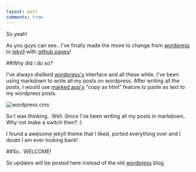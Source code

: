 ```yaml
---
layout: post
comments: true
---
```

So yeah!

As you guys can see.. I've finally made the move to change from [wordpress](http://steve0hh.wordpress.com/) to [jekyll](http://steve0hh.github.io/) with [github pages](https://pages.github.com/)!


##Why did i do so?

I've always disliked [wordpress's](https://wordpress.com/) interface and all these while. I've been using markdown to write all my posts on wordpress. After writing all the posts, I would use [marked app's](http://markedapp.com/) "copy as html" feature to paste as text to my wordpress posts.

![wordpress cms](http://i.imgur.com/l0TLrLm.png)

So I was thinking.. Well. Since I've been writing all my posts in markdown.. Why not make a switch then? :)

I found a awesome jekyll theme that I liked, ported everything over and I doubt I am ever looking back!

##So.. WELCOME!

So updates will be posted here instead of the old [wordpress](http://steve0hh.wordpress.com/) blog.

